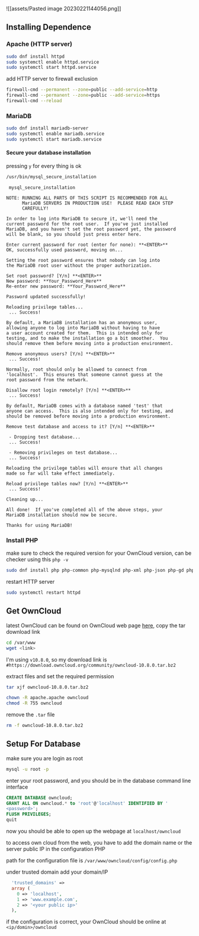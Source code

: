
![[assets/Pasted image 20230221144056.png]]

## Installing Dependence

### Apache (HTTP server)

```sh
sudo dnf install httpd
sudo systemctl enable httpd.service
sudo systemctl start httpd.service
```

add HTTP server to firewall exclusion 

```sh
firewall-cmd --permanent --zone=public --add-service=http
firewall-cmd --permanent --zone=public --add-service=https
firewall-cmd --reload
```

### MariaDB

```sh
sudo dnf install mariadb-server
sudo systemctl enable mariadb.service
sudo systemctl start mariadb.service
```

#### Secure your database installation

pressing `y` for every thing is ok

```sh
/usr/bin/mysql_secure_installation
```

```
 mysql_secure_installation

NOTE: RUNNING ALL PARTS OF THIS SCRIPT IS RECOMMENDED FOR ALL
      MariaDB SERVERS IN PRODUCTION USE!  PLEASE READ EACH STEP
      CAREFULLY!

In order to log into MariaDB to secure it, we'll need the
current password for the root user.  If you've just installed
MariaDB, and you haven't set the root password yet, the password
will be blank, so you should just press enter here.

Enter current password for root (enter for none): **<ENTER>**
OK, successfully used password, moving on...

Setting the root password ensures that nobody can log into
the MariaDB root user without the proper authorization.

Set root password? [Y/n] **<ENTER>**
New password: **Your_Password_Here**
Re-enter new password: **Your_Password_Here**

Password updated successfully!

Reloading privilege tables...
 ... Success!

By default, a MariaDB installation has an anonymous user,
allowing anyone to log into MariaDB without having to have
a user account created for them.  This is intended only for
testing, and to make the installation go a bit smoother.  You
should remove them before moving into a production environment.

Remove anonymous users? [Y/n] **<ENTER>**
 ... Success!

Normally, root should only be allowed to connect from
'localhost'.  This ensures that someone cannot guess at the
root password from the network.

Disallow root login remotely? [Y/n] **<ENTER>**
 ... Success!

By default, MariaDB comes with a database named 'test' that
anyone can access.  This is also intended only for testing, and
should be removed before moving into a production environment.

Remove test database and access to it? [Y/n] **<ENTER>**

 - Dropping test database...
 ... Success!

 - Removing privileges on test database...
 ... Success!

Reloading the privilege tables will ensure that all changes
made so far will take effect immediately.

Reload privilege tables now? [Y/n] **<ENTER>**
 ... Success!

Cleaning up...

All done!  If you've completed all of the above steps, your
MariaDB installation should now be secure.

Thanks for using MariaDB!
```

### Install PHP

make sure to check the required version for your OwnCloud version, can be checker using this `php -v`

```sh
sudo dnf install php php-common php-mysqlnd php-xml php-json php-gd php-mbstring
```

restart HTTP server

```sh
sudo systemctl restart httpd
```

## Get OwnCloud

latest OwnCloud can be found on OwnCloud web page [here](https://owncloud.com/download-server/), copy the tar download link

```sh
cd /var/www
wget <link>
```

I'm using `v10.8.0`, so my download link is `#https://download.owncloud.org/community/owncloud-10.8.0.tar.bz2`

extract files and set the required permission

```sh
tar xjf owncloud-10.8.0.tar.bz2
```

```sh
chown -R apache.apache owncloud
chmod -R 755 owncloud
```

remove the `.tar` file

```sh
rm -f owncloud-10.8.0.tar.bz2
```

## Setup For Database

make sure you are login as root

```sh
mysql -u root -p
```

enter your root password, and you should be in the database command line interface

```sql
CREATE DATABASE owncloud;
GRANT ALL ON owncloud.* to 'root'@'localhost' IDENTIFIED BY '
<password>';
FLUSH PRIVILEGES;
quit
```

now you should be able to open up the webpage at `localhost/owncloud`

to access own cloud from the web, you have to add the domain name or the server public IP in the configuration PHP

path for the configuration file is `/var/www/owncloud/config/config.php`

under trusted domain add your domain/IP

```php
  'trusted_domains' =>
  array (
    0 => 'localhost',
    1 => 'www.example.com',
    2 => '<your public ip>'
  ),
```

if the configuration is correct, your OwnCloud should be online at `<ip/domin>/owncloud`
